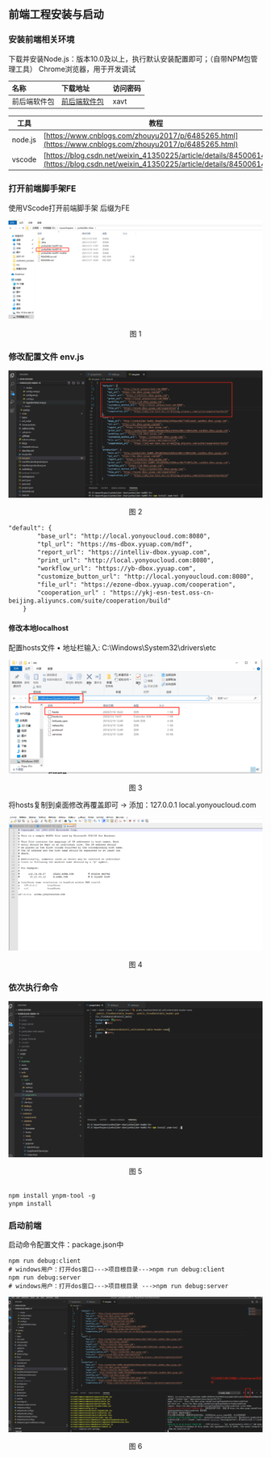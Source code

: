 ## 前端工程安装与启动

### 安装前端相关环境

下载并安装Node.js：版本10.0及以上，执行默认安装配置即可；（自带NPM包管理工具）
Chrome浏览器，用于开发调试

| **名称** | **下载地址** | **访问密码** |
| :--- | :--- | :--- |
| 前后端软件包 | [前后端软件包](http://pan.yonyou.com/s/LJUJJYvQq0)  | xavt |



| **工具** | **教程** |
| --- | --- |
| node.js | [https://www.cnblogs.com/zhouyu2017/p/6485265.html](https://www.cnblogs.com/zhouyu2017/p/6485265.html) |
| vscode | [https://blog.csdn.net/weixin_41350225/article/details/84500614](https://blog.csdn.net/weixin_41350225/article/details/84500614) |


### 打开前端脚手架FE

使用VScode打开前端脚手架 后缀为FE

<div align=center>
<img src="/mybook/professional-yonbuilder/mdf/framework/images/5.png"/>
</div>
<p align="center">图 1</p>


### 修改配置文件 env.js

<div align=center>
<img src="/mybook/professional-yonbuilder/mdf/framework/images/2.png"/>
</div>
<p align="center">图 2</p>


```
"default": {
		"base_url": "http://local.yonyoucloud.com:8080",
		"tpl_url": "https://ms-dbox.yyuap.com/mdf",
		"report_url": "https://intelliv-dbox.yyuap.com",
		"print_url": "http://local.yonyoucloud.com:8080",
		"workflow_url": "https://yb-dbox.yyuap.com",
		"customize_button_url": "http://local.yonyoucloud.com:8080",
		"file_url": "https://ezone-dbox.yyuap.com/cooperation",
		"cooperation_url" : "https://ykj-esn-test.oss-cn-beijing.aliyuncs.com/suite/cooperation/build"
	}
```

#### 修改本地localhost

配置hosts文件
• 地址栏输入: C:\Windows\System32\drivers\etc

<div align=center>
<img src="/mybook/professional-yonbuilder/mdf/framework/images/3.png"/>
</div>
<p align="center">图 3</p>

将hosts复制到桌面修改再覆盖即可 -> 添加：127.0.0.1 local.yonyoucloud.com

<div align=center>
<img src="/mybook/professional-yonbuilder/mdf/framework/images/4.png"/>
</div>
<p align="center">图 4</p>

### 依次执行命令

<div align=center>
<img src="/mybook/professional-yonbuilder/mdf/framework/images/1.png"/>
</div>
<p align="center">图 5</p>

```

npm install ynpm-tool -g
ynpm install

```

### 启动前端

启动命令配置文件：package.json中

```
npm run debug:client
# windows用户：打开dos窗口--->项目根目录--->npm run debug:client
npm run debug:server
# windows用户：打开dos窗口--->项目根目录 --->npm run debug:server

```

<div align=center>
<img src="/mybook/professional-yonbuilder/mdf/framework/images/6.png"/>
</div>
<p align="center">图 6</p>


